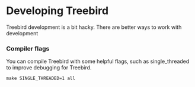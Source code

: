 # Developing Treebird

Treebird development is a bit hacky. There are better ways to work with development

### Compiler flags

You can compile Treebird with some helpful flags, such as single_threaded to improve debugging for Treebird.

```
make SINGLE_THREADED=1 all
```